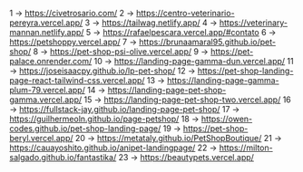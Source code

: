 1 -> https://civetrosario.com/
2 -> https://centro-veterinario-pereyra.vercel.app/
3 -> https://tailwag.netlify.app/
4 -> https://veterinary-mannan.netlify.app/
5 -> https://rafaelpescara.vercel.app/#contato
6 -> https://petshoppy.vercel.app/
7 -> https://brunaamaral95.github.io/pet-shop/
8 -> https://pet-shop-psi-olive.vercel.app/
9 -> https://pet-palace.onrender.com/
10 -> https://landing-page-gamma-dun.vercel.app/
11 -> https://joseisaacpy.github.io/lp-pet-shop/
12 -> https://pet-shop-landing-page-react-tailwind-css.vercel.app/
13 -> https://landing-page-gamma-plum-79.vercel.app/
14 -> https://landing-page-pet-shop-gamma.vercel.app/
15 -> https://landing-page-pet-shop-two.vercel.app/
16 -> https://fullstack-jay.github.io/landing-page-pet-shop/
17 -> https://guilhermeoln.github.io/page-petshop/
18 -> https://owen-codes.github.io/pet-shop-landing-page/
19 -> https://pet-shop-beryl.vercel.app/
20 -> https://metataly.github.io/PetShopBoutique/
21 -> https://cauayoshito.github.io/anipet-landingpage/
22 -> https://milton-salgado.github.io/fantastika/
23 -> https://beautypets.vercel.app/
